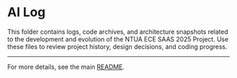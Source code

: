 # AI Log

This folder contains logs, code archives, and architecture snapshots related to the development and evolution of the NTUA ECE SAAS 2025 Project. Use these files to review project history, design decisions, and coding progress.

---

For more details, see the main [README](../README.md).
